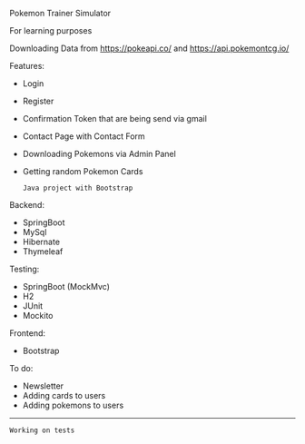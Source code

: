 Pokemon Trainer Simulator

For learning purposes

Downloading Data from https://pokeapi.co/ and https://api.pokemontcg.io/

Features:

- Login
- Register
- Confirmation Token that are being send via gmail
- Contact Page with Contact Form
- Downloading Pokemons via Admin Panel
- Getting random Pokemon Cards


      Java project with Bootstrap

Backend:
- SpringBoot
- MySql
- Hibernate
- Thymeleaf

Testing:
- SpringBoot (MockMvc)
- H2
- JUnit
- Mockito

Frontend:
- Bootstrap

To do:
- Newsletter
- Adding cards to users
- Adding pokemons to users

---
    Working on tests